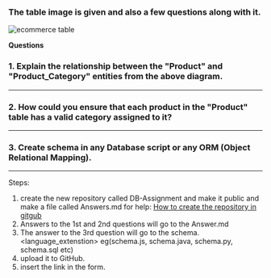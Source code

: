 ### The table image is given and also a few questions along with it. ###

![ecommerce table](https://raw.githubusercontent.com/iAmritMalviya/DB-Assignment/main/product-management-ecommerce-table-.webp)

**Questions**

### 1. Explain the relationship between the "Product" and "Product_Category" entities from the above diagram. ###

-------

### 2. How could you ensure that each product in the "Product" table has a valid category assigned to it? ###

-------

### 3. Create schema in any Database script or any ORM (Object Relational Mapping). ###

-------



Steps: 
1. create the new repository called DB-Assignment and make it public and make a file called Answers.md
   for help: [How to create the repository in gitgub](https://www.geeksforgeeks.org/creating-repository-in-github/)
2. Answers to the 1st and 2nd questions will go to the Answer.md
3. The answer to the 3rd question will go to the schema.<language_extenstion> eg(schema.js, schema.java, schema.py, schema.sql etc)
4. upload it to GitHub.
5. insert the link in the form.

